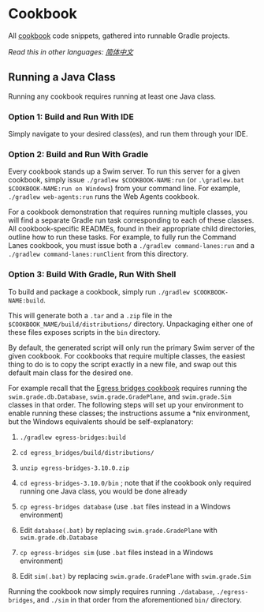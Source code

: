 # Cookbook

All [cookbook](https://swimos.org/tutorials/) code snippets, gathered into runnable Gradle projects.

*Read this in other languages: [简体中文](README.zh-cn.md)*

## Running a Java Class

Running any cookbook requires running at least one Java class.

### Option 1: Build and Run With IDE

Simply navigate to your desired class(es), and run them through your IDE.

### Option 2: Build and Run With Gradle

Every cookbook stands up a Swim server. To run this server for a given cookbook, simply issue `./gradlew $COOKBOOK-NAME:run` (or `.\gradlew.bat $COOKBOOK-NAME:run on Windows`) from your command line. For example, `./gradlew web-agents:run` runs the Web Agents cookbook.

For a cookbook demonstration that requires running multiple classes, you will find a separate Gradle run task corresponding to each of these classes. All cookbook-specific READMEs, found in their appropriate child directories, outline how to run these tasks. For example, to fully run the Command Lanes cookbook, you must issue both a `./gradlew command-lanes:run` and a `./gradlew command-lanes:runClient` from this directory.

### Option 3: Build With Gradle, Run With Shell

To build and package a cookbook, simply run `./gradlew $COOKBOOK-NAME:build`.

This will generate both a `.tar` and a `.zip` file in the `$COOKBOOK_NAME/build/distributions/` directory. Unpackaging either one of these files exposes scripts in the `bin` directory.

By default, the generated script will only run the primary Swim server of the given cookbook. For cookbooks that require multiple classes, the easiest thing to do is to copy the script exactly in a new file, and swap out this default main class for the desired one.

For example recall that the [Egress bridges cookbook](/egress_bridges) requires running the `swim.grade.db.Database`, `swim.grade.GradePlane`, and `swim.grade.Sim` classes in that order. The following steps will set up your environment to enable running these classes; the instructions assume a *nix environment, but the Windows equivalents should be self-explanatory:

1. `./gradlew egress-bridges:build`

2. `cd egress_bridges/build/distributions/`

3. `unzip egress-bridges-3.10.0.zip`

4. `cd egress-bridges-3.10.0/bin` ; note that if the cookbook only required running one Java class, you would be done already

5. `cp egress-bridges database` (use `.bat` files instead in a Windows environment)

6. Edit `database(.bat)` by replacing `swim.grade.GradePlane` with `swim.grade.db.Database`

7. `cp egress-bridges sim` (use `.bat` files instead in a Windows environment)

8. Edit `sim(.bat)` by replacing `swim.grade.GradePlane` with `swim.grade.Sim`

Running the cookbook now simply requires running `./database`, `./egress-bridges`, and `./sim` in that order from the aforementioned `bin/` directory.

